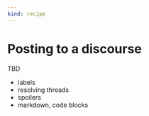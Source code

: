 ```yaml
---
kind: recipe
---
```


# Posting to a discourse

TBD

- labels
- resolving threads
- spoilers
- markdown, code blocks
